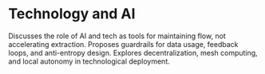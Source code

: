 # Technology and AI

Discusses the role of AI and tech as tools for maintaining flow, not accelerating extraction. Proposes guardrails for data usage, feedback loops, and anti-entropy design. Explores decentralization, mesh computing, and local autonomy in technological deployment.
